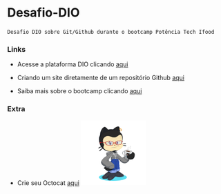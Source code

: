 # Desafio-DIO
    Desafio DIO sobre Git/Github durante o bootcamp Potência Tech Ifood


### Links 

- Acesse a plataforma DIO clicando [aqui](https://web.dio.me/)

- Criando um site diretamente de um repositório Github [aqui](https://pages.github.com)

- Saiba mais sobre o bootcamp clicando [aqui](https://web.dio.me/track/b19b1586-8a94-4eb7-95af-15d785b6e96e)

### Extra 

- Crie seu Octocat [aqui](https://myoctocat.com/build-your-octocat/)
    <img src="octocat.png" alt="Meu octocat" style = "height: 150px">
